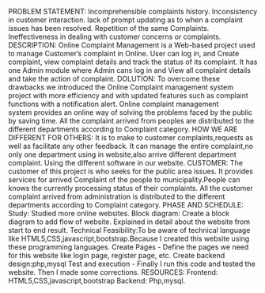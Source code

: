 PROBLEM STATEMENT:
Incomprehensible complaints history.
Inconsistency in customer interaction.
lack of prompt updating as to when a complaint issues has been resolved. 
Repetition of the same Complaints.
Ineffectiveness in dealing with customer concerns or complaints.
DESCRIPTION:
Online Complaint Management is a Web-based project used to manage Customer’s complaint in Online.
User can log in, and Create complaint, view complaint details and track the status of its complaint. 
It has one Admin module where Admin cans log in and View all complaint details and take the action of complaint.
DOLUTION:
To overcome these drawbacks we introduced the Online Complaint management system project with more efficiency and with updated features such as complaint functions with a notification alert. 
Online complaint management system provides an online way of solving the problems faced by the public by saving time.
All the complaint arrived from peoples are  distributed to the different departments according to Complaint category.
HOW WE ARE DIFFERENT FOR OTHERS:
It is to make to customer complaints,requests as well as facilitate any other feedback.
It can manage the entire complaint,no only one department using in website,also arrive different department complaint.
Using the different software in our website.
CUSTOMER:
The customer of this project is who seeks for the public area issues.
It provides services for arrived Complaint of the people  to municipality.People can knows the currently processing status of their complaints.
All the customer complaint arrived from administration is  distributed to the different departments according to Complaint category.
PHASE AND SCHEDULE:
Study: Studied more online websites.
Block diagram: Create a block diagram to add flow of website. Explained in detail about the website from start to end result.
Technical Feasibility:To be aware of technical language like HTML5,CSS,javascript,bootstrap.Because I created this website using these programming languages.
Create Pages - Define the pages we need for this website like login page, register page, etc.
Create backend design:php,mysql
Test and execution - Finally I run this code and tested the website. Then I made some corrections.
RESOURCES:
Frontend:
     HTML5,CSS,javascript,bootstrap
Backend:
     Php,mysql.



